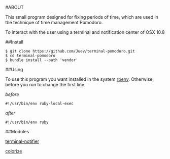 #ABOUT

This small program designed for fixing periods of time, which are used in the technique of time management Pomodoro.

To interact with the user using a terminal and notification center of OSX 10.8

##Install

	$ git clone https://github.com/Juev/terminal-pomodoro.git
	$ cd terminal-pomodoro
	$ bundle install --path 'vendor'

##Using

To use this program you want installed in the system [rbenv](https://github.com/sstephenson/rbenv).
Otherwise, before you run to change the first line:

*before*

	#!/usr/bin/env ruby-local-exec
	
*after*

	#!/usr/bin/env ruby
	
##Modules

[terminal-notifier](https://github.com/alloy/terminal-notifier)

[colorize](https://github.com/fazibear/colorize)